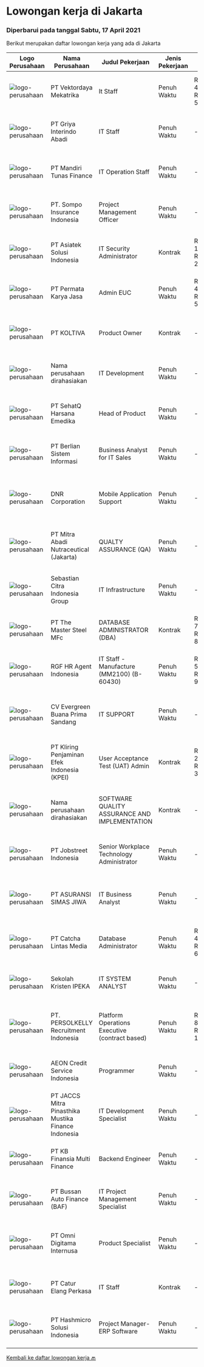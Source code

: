
  # Lowongan kerja di Jakarta

  ### Diperbarui pada tanggal Sabtu, 17 April 2021

  Berikut merupakan daftar lowongan kerja yang ada di Jakarta

  |Logo Perusahaan | Nama Perusahaan | Judul Pekerjaan | Jenis Pekerjaan | Gaji Pekerjaan | Lokasi | Deskripsi | Tanggal diunggah | Pranala |
  | -------------- | --------------- | --------------- | --------- | --------- | -------------- | ------- | ----------- | ----------- |
  |![logo-perusahaan](https://image-service-cdn.seek.com.au/a92acd511ed0fef754a7b90b23021a046643dbd6/ee4dce1061f3f616224767ad58cb2fc751b8d2dc)|PT Vektordaya Mekatrika|It Staff|Penuh Waktu|Rp. 4.500.000-Rp. 5.500.000|Jakarta Raya|Bersiaplah menjadi bagian besar dalam mencapai keberhasilan bersama!PT. Vektordaya Mekatrika menerapkan pendekatan proaktif dalam mencari calon...|Jumat, 16 April 2021|https://www.jobstreet.co.id/id/job/it-staff-3509277?token=0~2b26c650-fc5d-4dc9-9151-ebe1cb1efb64&sectionRank=1&jobId=jobstreet-id-job-3509277|
|![logo-perusahaan](https://image-service-cdn.seek.com.au/e9f5c1731c096a7abd5fe464bc6ad23e73d9d917/ee4dce1061f3f616224767ad58cb2fc751b8d2dc)|PT Griya Interindo Abadi|IT Staff|Penuh Waktu|---|Jakarta Raya|Responsibilities. Complete the development process according to the timeline Ensuring the validity and suitability of data for each module Testing and...|Jumat, 16 April 2021|https://www.jobstreet.co.id/id/job/it-staff-3509516?token=0~2b26c650-fc5d-4dc9-9151-ebe1cb1efb64&sectionRank=2&jobId=jobstreet-id-job-3509516|
|![logo-perusahaan](https://image-service-cdn.seek.com.au/071dfcbc15000498b9a710b43185662ad40d25fb/ee4dce1061f3f616224767ad58cb2fc751b8d2dc)|PT Mandiri Tunas Finance|IT Operation Staff|Penuh Waktu|---|Jakarta Pusat|Gambaran Pekerjaan :Melakukan penyelesaian masalah yang dihadapi user/pengguna system diseluruh kantor cabang dan kantor pusat mengenai koneksi...|Jumat, 16 April 2021|https://www.jobstreet.co.id/id/job/it-operation-staff-3509657?token=0~2b26c650-fc5d-4dc9-9151-ebe1cb1efb64&sectionRank=3&jobId=jobstreet-id-job-3509657|
|![logo-perusahaan](https://image-service-cdn.seek.com.au/0357bd7451e331ad941b194197235042c6a0db80/ee4dce1061f3f616224767ad58cb2fc751b8d2dc)|PT. Sompo Insurance Indonesia|Project Management Officer|Penuh Waktu|---|Jakarta Raya|A. Job Description Determine and define DMO Project scope and objectives  Defining the project documentation, such as Project Proposal (including...|Jumat, 16 April 2021|https://www.jobstreet.co.id/id/job/project-management-officer-3508885?token=0~2b26c650-fc5d-4dc9-9151-ebe1cb1efb64&sectionRank=4&jobId=jobstreet-id-job-3508885|
|![logo-perusahaan](https://image-service-cdn.seek.com.au/daf122feea403e7d82b09742ea6db2264c905188/ee4dce1061f3f616224767ad58cb2fc751b8d2dc)|PT Asiatek Solusi Indonesia|IT Security Administrator|Kontrak|Rp. 15.000.000-Rp. 21.000.000|Jakarta Raya|Job Requirement: Works directly with internal IT teams for access control, provisioning, de-provisioning, and account lifecycle Maintains and supports...|Jumat, 16 April 2021|https://www.jobstreet.co.id/id/job/it-security-administrator-3509717?token=0~2b26c650-fc5d-4dc9-9151-ebe1cb1efb64&sectionRank=5&jobId=jobstreet-id-job-3509717|
|![logo-perusahaan](https://image-service-cdn.seek.com.au/4015be1584360d036acae3d6eab320171e9473b1/ee4dce1061f3f616224767ad58cb2fc751b8d2dc)|PT Permata Karya Jasa|Admin EUC|Penuh Waktu|Rp. 4.200.000-Rp. 5.100.000|Jakarta Raya|Candidate must possess at least a Bachelor's Degree, Engineering (Computer/Telecommunication) or equivalent. Required skill(s): berpenampilan menarik...|Jumat, 16 April 2021|https://www.jobstreet.co.id/id/job/admin-euc-3508816?token=0~2b26c650-fc5d-4dc9-9151-ebe1cb1efb64&sectionRank=6&jobId=jobstreet-id-job-3508816|
|![logo-perusahaan](https://image-service-cdn.seek.com.au/c722a803b1d921d6d97b57b4df8a14b7a3bb09c5/ee4dce1061f3f616224767ad58cb2fc751b8d2dc)|PT KOLTIVA|Product Owner|Kontrak|---|Jakarta Selatan|The Product Owner is integrated in the Business Development Department. Product Owner manage the product development process to ensure that clients'...|Jumat, 16 April 2021|https://www.jobstreet.co.id/id/job/product-owner-3501118?token=0~2b26c650-fc5d-4dc9-9151-ebe1cb1efb64&sectionRank=7&jobId=jobstreet-id-job-3501118|
|![logo-perusahaan](https://us.123rf.com/450wm/pavelstasevich/pavelstasevich1811/pavelstasevich181101027/112815900-stock-vector-no-image-available-icon-flat-vector.jpg?ver=6)|Nama perusahaan dirahasiakan|IT Development|Penuh Waktu|---|Jakarta Raya|Deskripsi Pekerjaan: Melakukan pengembangan aplikasi secara internal maupun dengan pihak ketiga berdasarkan dengan user requirement, kebutuhan bisnis...|Jumat, 16 April 2021|https://www.jobstreet.co.id/id/job/it-development-3508812?token=0~2b26c650-fc5d-4dc9-9151-ebe1cb1efb64&sectionRank=8&jobId=jobstreet-id-job-3508812|
|![logo-perusahaan](https://image-service-cdn.seek.com.au/f25062cc7667c55e3aedb7ab373589bf5265b391/ee4dce1061f3f616224767ad58cb2fc751b8d2dc)|PT SehatQ Harsana Emedika|Head of Product|Penuh Waktu|---|Jakarta Pusat|Job description : Be the overall architect of the company product roadmap. Collect feedback from all product and business counterparts and work with...|Jumat, 16 April 2021|https://www.jobstreet.co.id/id/job/head-of-product-3500985?token=0~2b26c650-fc5d-4dc9-9151-ebe1cb1efb64&sectionRank=9&jobId=jobstreet-id-job-3500985|
|![logo-perusahaan](https://image-service-cdn.seek.com.au/9eda7b9213e609be2796450f10c7cf7c32f690d7/ee4dce1061f3f616224767ad58cb2fc751b8d2dc)|PT Berlian Sistem Informasi|Business Analyst for IT Sales|Penuh Waktu|---|Jakarta Timur|Area of ResponsibilityManage customer relationship with understanding, defining, and supporting inter-business activities of customer in order to...|Jumat, 16 April 2021|https://www.jobstreet.co.id/id/job/business-analyst-for-it-sales-3509691?token=0~2b26c650-fc5d-4dc9-9151-ebe1cb1efb64&sectionRank=10&jobId=jobstreet-id-job-3509691|
|![logo-perusahaan](https://image-service-cdn.seek.com.au/2f48b94ed181db082a43c49c0a9bf656aa9f995e/ee4dce1061f3f616224767ad58cb2fc751b8d2dc)|DNR Corporation|Mobile Application Support|Penuh Waktu|---|Jakarta Selatan|Requirements:1. Mengerti pemrograman Android Kotlin(MVPM,MVP) dan iOS Swift (MVPM,VIPER), beserta modular application2. Mengerti Linux server (RHEL)3....|Jumat, 16 April 2021|https://www.jobstreet.co.id/id/job/mobile-application-support-3496786?token=0~2b26c650-fc5d-4dc9-9151-ebe1cb1efb64&sectionRank=11&jobId=jobstreet-id-job-3496786|
|![logo-perusahaan](https://us.123rf.com/450wm/pavelstasevich/pavelstasevich1811/pavelstasevich181101027/112815900-stock-vector-no-image-available-icon-flat-vector.jpg?ver=6)|PT Mitra Abadi Nutraceutical (Jakarta)|QUALTY ASSURANCE (QA)|Penuh Waktu|---|Jakarta Barat|Kualifikasi :·        Pendidikan minimal S1 APOTEKER·        Pengalaman di QA minimal 1 tahun·        Memahami CPOTB, ISO 22000, kualifikasi suplemen...|Jumat, 16 April 2021|https://www.jobstreet.co.id/id/job/qualty-assurance-qa-3509500?token=0~2b26c650-fc5d-4dc9-9151-ebe1cb1efb64&sectionRank=12&jobId=jobstreet-id-job-3509500|
|![logo-perusahaan](https://image-service-cdn.seek.com.au/92692d0637baf8702927fbf719b055a2e46a587d/ee4dce1061f3f616224767ad58cb2fc751b8d2dc)|Sebastian Citra Indonesia Group|IT Infrastructure|Penuh Waktu|---|Jakarta Barat|Kualifikasi : Usia max 30thn Pendidikan min S1 Teknologi Informasi / Sistem Informasi, IPK &gt;3.00 Pengalaman di bagian IT Infrastructure 3thn...|Jumat, 16 April 2021|https://www.jobstreet.co.id/id/job/it-infrastructure-3509782?token=0~2b26c650-fc5d-4dc9-9151-ebe1cb1efb64&sectionRank=13&jobId=jobstreet-id-job-3509782|
|![logo-perusahaan](https://image-service-cdn.seek.com.au/b70dff6b677a506ec80caa4b7f864ffec6bfaf5b/ee4dce1061f3f616224767ad58cb2fc751b8d2dc)|PT The Master Steel MFc|DATABASE ADMINISTRATOR (DBA)|Kontrak|Rp. 7.000.000-Rp. 8.500.000|Jakarta Raya|Database Administrator (DBA) Key skills:·        Must have GOOD organizational and interpersonal skills.·        Patience·        Meticulous attention...|Jumat, 16 April 2021|https://www.jobstreet.co.id/id/job/database-administrator-dba-3509665?token=0~2b26c650-fc5d-4dc9-9151-ebe1cb1efb64&sectionRank=14&jobId=jobstreet-id-job-3509665|
|![logo-perusahaan](https://image-service-cdn.seek.com.au/48fe75607488246804330e7c861b9379520e5b17/ee4dce1061f3f616224767ad58cb2fc751b8d2dc)|RGF HR Agent Indonesia|IT Staff - Manufacture (MM2100) (B-60430)|Penuh Waktu|Rp. 5.000.000-Rp. 9.000.000|Jakarta Raya|About The Company:The working venue is in MM2100.Our client is a Japanese manufacture company. Currently, they are looking for IT Staff. Job...|Jumat, 16 April 2021|https://www.jobstreet.co.id/id/job/it-staff-manufacture-mm2100-b-60430-3508986?token=0~2b26c650-fc5d-4dc9-9151-ebe1cb1efb64&sectionRank=15&jobId=jobstreet-id-job-3508986|
|![logo-perusahaan](https://image-service-cdn.seek.com.au/6ea5eb06647d214500bd0f97c5b902ce2a563d1e/ee4dce1061f3f616224767ad58cb2fc751b8d2dc)|CV Evergreen Buana Prima Sandang|IT SUPPORT|Penuh Waktu|---|Jakarta Raya|TUGAS &amp; TANGGUNG JAWAB : Melakukan instalasi, evaluasi, pengecekan dan perawatan hardware dan jaringan pada komputer yang digunakan Melakukan...|Jumat, 16 April 2021|https://www.jobstreet.co.id/id/job/it-support-3508877?token=0~2b26c650-fc5d-4dc9-9151-ebe1cb1efb64&sectionRank=16&jobId=jobstreet-id-job-3508877|
|![logo-perusahaan](https://image-service-cdn.seek.com.au/ac6bd95cc2e7d39dc9fb613da922cd0146c15252/ee4dce1061f3f616224767ad58cb2fc751b8d2dc)|PT Kliring Penjaminan Efek Indonesia (KPEI)|User Acceptance Test (UAT) Admin|Kontrak|Rp. 2.500.000-Rp. 3.000.000|Jakarta Selatan|Tugas dan Tanggung Jawab:Keperluan user acceptance test (UAT) modifikasi sistem Triparty Repo, antara lain: Melaksanakan proses-proses pengujian...|Jumat, 16 April 2021|https://www.jobstreet.co.id/id/job/user-acceptance-test-uat-admin-3509467?token=0~2b26c650-fc5d-4dc9-9151-ebe1cb1efb64&sectionRank=17&jobId=jobstreet-id-job-3509467|
|![logo-perusahaan](https://us.123rf.com/450wm/pavelstasevich/pavelstasevich1811/pavelstasevich181101027/112815900-stock-vector-no-image-available-icon-flat-vector.jpg?ver=6)|Nama perusahaan dirahasiakan|SOFTWARE QUALITY ASSURANCE AND IMPLEMENTATION|Kontrak|---|Jakarta Raya|Requirements: At least 2 Year(s) of working experience in IT or System Development Life Cycle. Good Communication skill. Having the attribute of good...|Jumat, 16 April 2021|https://www.jobstreet.co.id/id/job/software-quality-assurance-and-implementation-3508931?token=0~2b26c650-fc5d-4dc9-9151-ebe1cb1efb64&sectionRank=18&jobId=jobstreet-id-job-3508931|
|![logo-perusahaan](https://image-service-cdn.seek.com.au/c799c89ef0c8a94cd0cdd242ea2e0305b746b467/ee4dce1061f3f616224767ad58cb2fc751b8d2dc)|PT Jobstreet Indonesia|Senior Workplace Technology Administrator|Penuh Waktu|---|Jakarta Selatan|Job Descriptions :  Provide high quality Level 2 IT technical support across Seek Asia Offices and to answer end user support queries in person, on...|Jumat, 16 April 2021|https://www.jobstreet.co.id/id/job/senior-workplace-technology-administrator-3508754?token=0~2b26c650-fc5d-4dc9-9151-ebe1cb1efb64&sectionRank=19&jobId=jobstreet-id-job-3508754|
|![logo-perusahaan](https://image-service-cdn.seek.com.au/c3207eea0cdcb740c1195969ae4abeaa281715b3/ee4dce1061f3f616224767ad58cb2fc751b8d2dc)|PT ASURANSI SIMAS JIWA|IT Business Analyst|Penuh Waktu|---|Jakarta Raya|- Conduct analysis and prep documents from user and communicate with developer according to the requirements- Conforming application functionality...|Jumat, 16 April 2021|https://www.jobstreet.co.id/id/job/it-business-analyst-3509487?token=0~2b26c650-fc5d-4dc9-9151-ebe1cb1efb64&sectionRank=20&jobId=jobstreet-id-job-3509487|
|![logo-perusahaan](https://image-service-cdn.seek.com.au/bd9801f03484111563f3689d95bb88e304f9448e/ee4dce1061f3f616224767ad58cb2fc751b8d2dc)|PT Catcha Lintas Media|Database Administrator|Penuh Waktu|Rp. 4.000.000-Rp. 6.000.000|Jakarta Utara|Deskripsi Pekerjaan Database Admin Menjaga dan memantau penggunaan, kinerja, integritas, dan keamanan server database yang termasuk dalam tanggung...|Jumat, 16 April 2021|https://www.jobstreet.co.id/id/job/database-administrator-3508924?token=0~2b26c650-fc5d-4dc9-9151-ebe1cb1efb64&sectionRank=21&jobId=jobstreet-id-job-3508924|
|![logo-perusahaan](https://image-service-cdn.seek.com.au/c6a5968ea0c6b8e89e9a3d86bd012a43037a2d48/ee4dce1061f3f616224767ad58cb2fc751b8d2dc)|Sekolah Kristen IPEKA|IT SYSTEM ANALYST|Penuh Waktu|---|Jakarta Barat|Job Description: Conduct business and user requirement analysis. Gain / maintain an in-depth knowledge of business functions. Investigate, evaluate...|Jumat, 16 April 2021|https://www.jobstreet.co.id/id/job/it-system-analyst-3509627?token=0~2b26c650-fc5d-4dc9-9151-ebe1cb1efb64&sectionRank=22&jobId=jobstreet-id-job-3509627|
|![logo-perusahaan](https://image-service-cdn.seek.com.au/a778cc2d537d275f0abc3d64068f14c4c640057e/ee4dce1061f3f616224767ad58cb2fc751b8d2dc)|PT. PERSOLKELLY Recruitment Indonesia|Platform Operations Executive (contract based)|Penuh Waktu|Rp. 8.000.000-Rp. 12.000.000|Jakarta Raya|Job Description：1. Responsible for local operations of app platforms (App Market, Game Center, etc.) for SEA market and to ensure quality, relevance...|Jumat, 16 April 2021|https://www.jobstreet.co.id/id/job/platform-operations-executive-contract-based-3509270?token=0~2b26c650-fc5d-4dc9-9151-ebe1cb1efb64&sectionRank=23&jobId=jobstreet-id-job-3509270|
|![logo-perusahaan](https://image-service-cdn.seek.com.au/802dae261509f5e6ea2b339cff709533e02570bf/ee4dce1061f3f616224767ad58cb2fc751b8d2dc)|AEON Credit Service Indonesia|Programmer|Penuh Waktu|---|Jakarta Selatan|Analyzing, designing, and developing existing core system base on business or operation request Investigates program errors, defines problems, debugs...|Jumat, 16 April 2021|https://www.jobstreet.co.id/id/job/programmer-3500383?token=0~2b26c650-fc5d-4dc9-9151-ebe1cb1efb64&sectionRank=24&jobId=jobstreet-id-job-3500383|
|![logo-perusahaan](https://image-service-cdn.seek.com.au/b4718c3bed6725fac28c922d16aa4c0ee7c527ea/ee4dce1061f3f616224767ad58cb2fc751b8d2dc)|PT JACCS Mitra Pinasthika Mustika Finance Indonesia|IT Development Specialist|Penuh Waktu|---|Jakarta Raya|Candidate must possess at least a Bachelor's Degree, Information Technology or Information System Minimum 1 year experience in the same field,...|Jumat, 16 April 2021|https://www.jobstreet.co.id/id/job/it-development-specialist-3509079?token=0~2b26c650-fc5d-4dc9-9151-ebe1cb1efb64&sectionRank=25&jobId=jobstreet-id-job-3509079|
|![logo-perusahaan](https://image-service-cdn.seek.com.au/ed6b5f2b90a5ab080f1516f403c8482cf0feea25/ee4dce1061f3f616224767ad58cb2fc751b8d2dc)|PT KB Finansia Multi Finance|Backend Engineer|Penuh Waktu|---|Jakarta Selatan|Job Scope: Application Developing Bug Fixing &amp; Administration Job Requirements: Min 2 yrs work experience as Backend developer Min 1 yrs work...|Jumat, 16 April 2021|https://www.jobstreet.co.id/id/job/backend-engineer-3496968?token=0~2b26c650-fc5d-4dc9-9151-ebe1cb1efb64&sectionRank=26&jobId=jobstreet-id-job-3496968|
|![logo-perusahaan](https://image-service-cdn.seek.com.au/82c9827c962e1dfcdc5c20ab81514f2198274219/ee4dce1061f3f616224767ad58cb2fc751b8d2dc)|PT Bussan Auto Finance (BAF)|IT Project Management Specialist|Penuh Waktu|---|Jakarta Selatan|Job Description Monitor project from initiation to closing Organize Meeting &amp; Coordinating to all project stakeholder Daily project monitoring...|Jumat, 16 April 2021|https://www.jobstreet.co.id/id/job/it-project-management-specialist-3509151?token=0~2b26c650-fc5d-4dc9-9151-ebe1cb1efb64&sectionRank=27&jobId=jobstreet-id-job-3509151|
|![logo-perusahaan](https://image-service-cdn.seek.com.au/226ebd6908bea81b088e925518bfda9318a7e0d9/ee4dce1061f3f616224767ad58cb2fc751b8d2dc)|PT Omni Digitama Internusa|Product Specialist|Penuh Waktu|---|Jakarta Raya|Responsibilities: Planning, organizing, and overseeing process or production Making improvements for website/application Formulating new production...|Jumat, 16 April 2021|https://www.jobstreet.co.id/id/job/product-specialist-3509199?token=0~2b26c650-fc5d-4dc9-9151-ebe1cb1efb64&sectionRank=28&jobId=jobstreet-id-job-3509199|
|![logo-perusahaan](https://image-service-cdn.seek.com.au/b1682303fb3e16481633cb9e4049d3fe5669b1ba/ee4dce1061f3f616224767ad58cb2fc751b8d2dc)|PT Catur Elang Perkasa|IT Staff|Kontrak|---|Jakarta Selatan|Job Requirements Minimal lulusan D3 Teknik Informasi/Sistem Informasi/Manajemen Informasi Fresh Graduate Are Welcome Menguasai konfigurasi jaringan...|Kamis, 15 April 2021|https://www.jobstreet.co.id/id/job/it-staff-3507852?token=0~2b26c650-fc5d-4dc9-9151-ebe1cb1efb64&sectionRank=29&jobId=jobstreet-id-job-3507852|
|![logo-perusahaan](https://image-service-cdn.seek.com.au/9fa72fb87f2fbdfcc0577f123adf4359751085c3/ee4dce1061f3f616224767ad58cb2fc751b8d2dc)|PT Hashmicro Solusi Indonesia|Project Manager-ERP Software|Penuh Waktu|---|Jakarta Barat|Responsibilities : Developing project plans, goals, and budgets; identifying resources needed Maintaining project timeframes, budgeting estimates and...|Jumat, 16 April 2021|https://www.jobstreet.co.id/id/job/project-manager-erp-software-3500452?token=0~2b26c650-fc5d-4dc9-9151-ebe1cb1efb64&sectionRank=30&jobId=jobstreet-id-job-3500452|


  [Kembali ke daftar lowongan kerja 🔙](../README.md#daftar-lowongan-kerja)
  